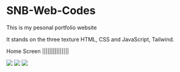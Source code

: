 # SNB-Web-Codes
This is my pesonal portfolio website

It stands on the three texture HTML, CSS and JavaScript, Tailwind.

Home Screen |||||||||||||||

![](images/Screenshot%20(62).png)
![](images/Screenshot%20(63).png)
![](images/Screenshot%20(64).png)

